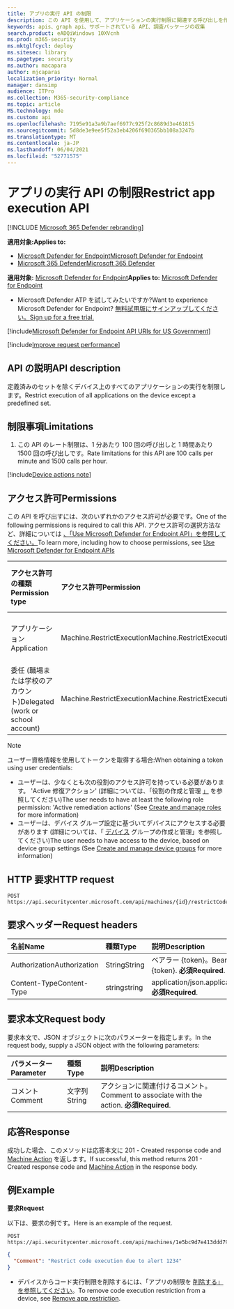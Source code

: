 ```yaml
---
title: アプリの実行 API の制限
description: この API を使用して、アプリケーションの実行制限に関連する呼び出しを作成します。
keywords: apis、graph api、サポートされている API、調査パッケージの収集
search.product: eADQiWindows 10XVcnh
ms.prod: m365-security
ms.mktglfcycl: deploy
ms.sitesec: library
ms.pagetype: security
ms.author: macapara
author: mjcaparas
localization_priority: Normal
manager: dansimp
audience: ITPro
ms.collection: M365-security-compliance
ms.topic: article
MS.technology: mde
ms.custom: api
ms.openlocfilehash: 7195e91a3a9b7aef6977c925f2c8689d3e461815
ms.sourcegitcommit: 5d8de3e9ee5f52a3eb4206f690365bb108a3247b
ms.translationtype: MT
ms.contentlocale: ja-JP
ms.lasthandoff: 06/04/2021
ms.locfileid: "52771575"
---
```

# <a name="restrict-app-execution-api"></a><span data-ttu-id="d062b-104">アプリの実行 API の制限</span><span class="sxs-lookup"><span data-stu-id="d062b-104">Restrict app execution API</span></span>

[!INCLUDE [Microsoft 365 Defender rebranding](../../includes/microsoft-defender.md)]

<span data-ttu-id="d062b-105">**適用対象:**</span><span class="sxs-lookup"><span data-stu-id="d062b-105">**Applies to:**</span></span>
- [<span data-ttu-id="d062b-106">Microsoft Defender for Endpoint</span><span class="sxs-lookup"><span data-stu-id="d062b-106">Microsoft Defender for Endpoint</span></span>](https://go.microsoft.com/fwlink/p/?linkid=2154037)
- [<span data-ttu-id="d062b-107">Microsoft 365 Defender</span><span class="sxs-lookup"><span data-stu-id="d062b-107">Microsoft 365 Defender</span></span>](https://go.microsoft.com/fwlink/?linkid=2118804)

<span data-ttu-id="d062b-108">**適用対象:** [Microsoft Defender for Endpoint](https://go.microsoft.com/fwlink/?linkid=2154037)</span><span class="sxs-lookup"><span data-stu-id="d062b-108">**Applies to:** [Microsoft Defender for Endpoint](https://go.microsoft.com/fwlink/?linkid=2154037)</span></span>

- <span data-ttu-id="d062b-109">Microsoft Defender ATP を試してみたいですか?</span><span class="sxs-lookup"><span data-stu-id="d062b-109">Want to experience Microsoft Defender for Endpoint?</span></span> [<span data-ttu-id="d062b-110">無料試用版にサインアップしてください。</span><span class="sxs-lookup"><span data-stu-id="d062b-110">Sign up for a free trial.</span></span>](https://www.microsoft.com/microsoft-365/windows/microsoft-defender-atp?ocid=docs-wdatp-exposedapis-abovefoldlink) 

[!include[Microsoft Defender for Endpoint API URIs for US Government](../../includes/microsoft-defender-api-usgov.md)]

[!include[Improve request performance](../../includes/improve-request-performance.md)]


## <a name="api-description"></a><span data-ttu-id="d062b-111">API の説明</span><span class="sxs-lookup"><span data-stu-id="d062b-111">API description</span></span>
<span data-ttu-id="d062b-112">定義済みのセットを除くデバイス上のすべてのアプリケーションの実行を制限します。</span><span class="sxs-lookup"><span data-stu-id="d062b-112">Restrict execution of all applications on the device except a predefined set.</span></span>


## <a name="limitations"></a><span data-ttu-id="d062b-113">制限事項</span><span class="sxs-lookup"><span data-stu-id="d062b-113">Limitations</span></span>
1. <span data-ttu-id="d062b-114">この API のレート制限は、1 分あたり 100 回の呼び出しと 1 時間あたり 1500 回の呼び出しです。</span><span class="sxs-lookup"><span data-stu-id="d062b-114">Rate limitations for this API are 100 calls per minute and 1500 calls per hour.</span></span>


[!include[Device actions note](../../includes/machineactionsnote.md)]

## <a name="permissions"></a><span data-ttu-id="d062b-115">アクセス許可</span><span class="sxs-lookup"><span data-stu-id="d062b-115">Permissions</span></span>
<span data-ttu-id="d062b-116">この API を呼び出すには、次のいずれかのアクセス許可が必要です。</span><span class="sxs-lookup"><span data-stu-id="d062b-116">One of the following permissions is required to call this API.</span></span> <span data-ttu-id="d062b-117">アクセス許可の選択方法など、詳細については [、「Use Microsoft Defender for Endpoint API」を参照してください。](apis-intro.md)</span><span class="sxs-lookup"><span data-stu-id="d062b-117">To learn more, including how to choose permissions, see [Use Microsoft Defender for Endpoint APIs](apis-intro.md)</span></span>

<span data-ttu-id="d062b-118">アクセス許可の種類</span><span class="sxs-lookup"><span data-stu-id="d062b-118">Permission type</span></span> |   <span data-ttu-id="d062b-119">アクセス許可</span><span class="sxs-lookup"><span data-stu-id="d062b-119">Permission</span></span>  |   <span data-ttu-id="d062b-120">アクセス許可の表示名</span><span class="sxs-lookup"><span data-stu-id="d062b-120">Permission display name</span></span>
:---|:---|:---
<span data-ttu-id="d062b-121">アプリケーション</span><span class="sxs-lookup"><span data-stu-id="d062b-121">Application</span></span> |   <span data-ttu-id="d062b-122">Machine.RestrictExecution</span><span class="sxs-lookup"><span data-stu-id="d062b-122">Machine.RestrictExecution</span></span> | <span data-ttu-id="d062b-123">'コードの実行を制限する'</span><span class="sxs-lookup"><span data-stu-id="d062b-123">'Restrict code execution'</span></span>
<span data-ttu-id="d062b-124">委任 (職場または学校のアカウント)</span><span class="sxs-lookup"><span data-stu-id="d062b-124">Delegated (work or school account)</span></span> | <span data-ttu-id="d062b-125">Machine.RestrictExecution</span><span class="sxs-lookup"><span data-stu-id="d062b-125">Machine.RestrictExecution</span></span> | <span data-ttu-id="d062b-126">'コードの実行を制限する'</span><span class="sxs-lookup"><span data-stu-id="d062b-126">'Restrict code execution'</span></span>

>[!Note]
> <span data-ttu-id="d062b-127">ユーザー資格情報を使用してトークンを取得する場合:</span><span class="sxs-lookup"><span data-stu-id="d062b-127">When obtaining a token using user credentials:</span></span>
>- <span data-ttu-id="d062b-128">ユーザーは、少なくとも次の役割のアクセス許可を持っている必要があります。 'Active 修復アクション' (詳細については、「役割の作成と管理 [」](user-roles.md) を参照してください)</span><span class="sxs-lookup"><span data-stu-id="d062b-128">The user needs to have at least the following role permission: 'Active remediation actions' (See [Create and manage roles](user-roles.md) for more information)</span></span>
>- <span data-ttu-id="d062b-129">ユーザーは、デバイス グループ設定に基づいてデバイスにアクセスする必要があります (詳細については、「 [デバイス](machine-groups.md) グループの作成と管理」を参照してください)</span><span class="sxs-lookup"><span data-stu-id="d062b-129">The user needs to have access to the device, based on device group settings (See [Create and manage device groups](machine-groups.md) for more information)</span></span>

## <a name="http-request"></a><span data-ttu-id="d062b-130">HTTP 要求</span><span class="sxs-lookup"><span data-stu-id="d062b-130">HTTP request</span></span>
```
POST https://api.securitycenter.microsoft.com/api/machines/{id}/restrictCodeExecution
```

## <a name="request-headers"></a><span data-ttu-id="d062b-131">要求ヘッダー</span><span class="sxs-lookup"><span data-stu-id="d062b-131">Request headers</span></span>

<span data-ttu-id="d062b-132">名前</span><span class="sxs-lookup"><span data-stu-id="d062b-132">Name</span></span> | <span data-ttu-id="d062b-133">種類</span><span class="sxs-lookup"><span data-stu-id="d062b-133">Type</span></span> | <span data-ttu-id="d062b-134">説明</span><span class="sxs-lookup"><span data-stu-id="d062b-134">Description</span></span>
:---|:---|:---
<span data-ttu-id="d062b-135">Authorization</span><span class="sxs-lookup"><span data-stu-id="d062b-135">Authorization</span></span> | <span data-ttu-id="d062b-136">String</span><span class="sxs-lookup"><span data-stu-id="d062b-136">String</span></span> | <span data-ttu-id="d062b-137">ベアラー {token}。</span><span class="sxs-lookup"><span data-stu-id="d062b-137">Bearer {token}.</span></span> <span data-ttu-id="d062b-138">**必須**</span><span class="sxs-lookup"><span data-stu-id="d062b-138">**Required**.</span></span>
<span data-ttu-id="d062b-139">Content-Type</span><span class="sxs-lookup"><span data-stu-id="d062b-139">Content-Type</span></span> | <span data-ttu-id="d062b-140">string</span><span class="sxs-lookup"><span data-stu-id="d062b-140">string</span></span> | <span data-ttu-id="d062b-141">application/json.</span><span class="sxs-lookup"><span data-stu-id="d062b-141">application/json.</span></span> <span data-ttu-id="d062b-142">**必須**</span><span class="sxs-lookup"><span data-stu-id="d062b-142">**Required**.</span></span>

## <a name="request-body"></a><span data-ttu-id="d062b-143">要求本文</span><span class="sxs-lookup"><span data-stu-id="d062b-143">Request body</span></span>
<span data-ttu-id="d062b-144">要求本文で、JSON オブジェクトに次のパラメーターを指定します。</span><span class="sxs-lookup"><span data-stu-id="d062b-144">In the request body, supply a JSON object with the following parameters:</span></span>

<span data-ttu-id="d062b-145">パラメーター</span><span class="sxs-lookup"><span data-stu-id="d062b-145">Parameter</span></span> | <span data-ttu-id="d062b-146">種類</span><span class="sxs-lookup"><span data-stu-id="d062b-146">Type</span></span>    | <span data-ttu-id="d062b-147">説明</span><span class="sxs-lookup"><span data-stu-id="d062b-147">Description</span></span>
:---|:---|:---
<span data-ttu-id="d062b-148">コメント</span><span class="sxs-lookup"><span data-stu-id="d062b-148">Comment</span></span> |   <span data-ttu-id="d062b-149">文字列</span><span class="sxs-lookup"><span data-stu-id="d062b-149">String</span></span> |    <span data-ttu-id="d062b-150">アクションに関連付けるコメント。</span><span class="sxs-lookup"><span data-stu-id="d062b-150">Comment to associate with the action.</span></span> <span data-ttu-id="d062b-151">**必須**</span><span class="sxs-lookup"><span data-stu-id="d062b-151">**Required**.</span></span>

## <a name="response"></a><span data-ttu-id="d062b-152">応答</span><span class="sxs-lookup"><span data-stu-id="d062b-152">Response</span></span>
<span data-ttu-id="d062b-153">成功した場合、このメソッドは応答本文に 201 - Created response code and [Machine Action](machineaction.md) を返します。</span><span class="sxs-lookup"><span data-stu-id="d062b-153">If successful, this method returns 201 - Created response code and [Machine Action](machineaction.md) in the response body.</span></span>


## <a name="example"></a><span data-ttu-id="d062b-154">例</span><span class="sxs-lookup"><span data-stu-id="d062b-154">Example</span></span>

<span data-ttu-id="d062b-155">**要求**</span><span class="sxs-lookup"><span data-stu-id="d062b-155">**Request**</span></span>

<span data-ttu-id="d062b-156">以下は、要求の例です。</span><span class="sxs-lookup"><span data-stu-id="d062b-156">Here is an example of the request.</span></span>

```http
POST https://api.securitycenter.microsoft.com/api/machines/1e5bc9d7e413ddd7902c2932e418702b84d0cc07/restrictCodeExecution 
```

```json
{
  "Comment": "Restrict code execution due to alert 1234"
}

```

- <span data-ttu-id="d062b-157">デバイスからコード実行制限を削除するには、「アプリの制限を [削除する」を参照してください](unrestrict-code-execution.md)。</span><span class="sxs-lookup"><span data-stu-id="d062b-157">To remove code execution restriction from a device, see [Remove app restriction](unrestrict-code-execution.md).</span></span>
